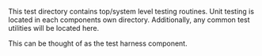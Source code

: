 This test directory contains top/system level testing routines. Unit testing is located in each components own directory. Additionally, any common test utilities will be located here.

This can be thought of as the test harness component.
